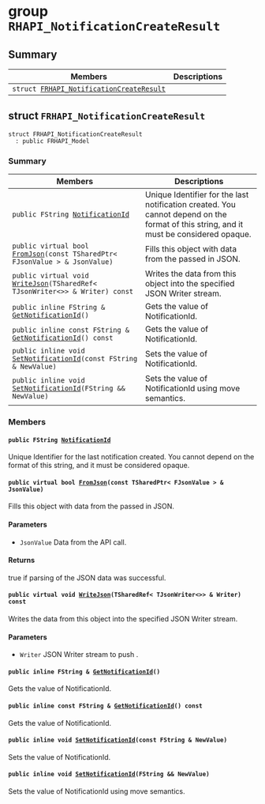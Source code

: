 # group `RHAPI_NotificationCreateResult` <a id="group__RHAPI__NotificationCreateResult"></a>

## Summary

 Members                        | Descriptions                                
--------------------------------|---------------------------------------------
`struct `[`FRHAPI_NotificationCreateResult`](#structFRHAPI__NotificationCreateResult) | 

## struct `FRHAPI_NotificationCreateResult` <a id="structFRHAPI__NotificationCreateResult"></a>

```
struct FRHAPI_NotificationCreateResult
  : public FRHAPI_Model
```

### Summary

 Members                        | Descriptions                                
--------------------------------|---------------------------------------------
`public FString `[`NotificationId`](#structFRHAPI__NotificationCreateResult_1a2470f8689b67650ca67a241f190d2cf5) | Unique Identifier for the last notification created. You cannot depend on the format of this string, and it must be considered opaque.
`public virtual bool `[`FromJson`](#structFRHAPI__NotificationCreateResult_1a6570ae3f264268b9a212a2b72fbbba78)`(const TSharedPtr< FJsonValue > & JsonValue)` | Fills this object with data from the passed in JSON.
`public virtual void `[`WriteJson`](#structFRHAPI__NotificationCreateResult_1ade1082f8cebc1f5efbe8a1d53bebe2da)`(TSharedRef< TJsonWriter<>> & Writer) const` | Writes the data from this object into the specified JSON Writer stream.
`public inline FString & `[`GetNotificationId`](#structFRHAPI__NotificationCreateResult_1a185596c9052bde6a9bb6a89aa9562073)`()` | Gets the value of NotificationId.
`public inline const FString & `[`GetNotificationId`](#structFRHAPI__NotificationCreateResult_1a0db393cd84c4b3a8858fcefc6eb6c04c)`() const` | Gets the value of NotificationId.
`public inline void `[`SetNotificationId`](#structFRHAPI__NotificationCreateResult_1ac59523da3146439bd8008e641c8b6257)`(const FString & NewValue)` | Sets the value of NotificationId.
`public inline void `[`SetNotificationId`](#structFRHAPI__NotificationCreateResult_1a868e130b14d88d04eb70717e9521e9f8)`(FString && NewValue)` | Sets the value of NotificationId using move semantics.

### Members

#### `public FString `[`NotificationId`](#structFRHAPI__NotificationCreateResult_1a2470f8689b67650ca67a241f190d2cf5) <a id="structFRHAPI__NotificationCreateResult_1a2470f8689b67650ca67a241f190d2cf5"></a>

Unique Identifier for the last notification created. You cannot depend on the format of this string, and it must be considered opaque.

#### `public virtual bool `[`FromJson`](#structFRHAPI__NotificationCreateResult_1a6570ae3f264268b9a212a2b72fbbba78)`(const TSharedPtr< FJsonValue > & JsonValue)` <a id="structFRHAPI__NotificationCreateResult_1a6570ae3f264268b9a212a2b72fbbba78"></a>

Fills this object with data from the passed in JSON.

#### Parameters
* `JsonValue` Data from the API call.

#### Returns
true if parsing of the JSON data was successful.

#### `public virtual void `[`WriteJson`](#structFRHAPI__NotificationCreateResult_1ade1082f8cebc1f5efbe8a1d53bebe2da)`(TSharedRef< TJsonWriter<>> & Writer) const` <a id="structFRHAPI__NotificationCreateResult_1ade1082f8cebc1f5efbe8a1d53bebe2da"></a>

Writes the data from this object into the specified JSON Writer stream.

#### Parameters
* `Writer` JSON Writer stream to push .

#### `public inline FString & `[`GetNotificationId`](#structFRHAPI__NotificationCreateResult_1a185596c9052bde6a9bb6a89aa9562073)`()` <a id="structFRHAPI__NotificationCreateResult_1a185596c9052bde6a9bb6a89aa9562073"></a>

Gets the value of NotificationId.

#### `public inline const FString & `[`GetNotificationId`](#structFRHAPI__NotificationCreateResult_1a0db393cd84c4b3a8858fcefc6eb6c04c)`() const` <a id="structFRHAPI__NotificationCreateResult_1a0db393cd84c4b3a8858fcefc6eb6c04c"></a>

Gets the value of NotificationId.

#### `public inline void `[`SetNotificationId`](#structFRHAPI__NotificationCreateResult_1ac59523da3146439bd8008e641c8b6257)`(const FString & NewValue)` <a id="structFRHAPI__NotificationCreateResult_1ac59523da3146439bd8008e641c8b6257"></a>

Sets the value of NotificationId.

#### `public inline void `[`SetNotificationId`](#structFRHAPI__NotificationCreateResult_1a868e130b14d88d04eb70717e9521e9f8)`(FString && NewValue)` <a id="structFRHAPI__NotificationCreateResult_1a868e130b14d88d04eb70717e9521e9f8"></a>

Sets the value of NotificationId using move semantics.


